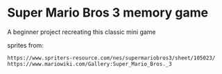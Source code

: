# Super Mario Bros 3 memory game

A beginner project recreating this classic mini game


sprites from:
    
    https://www.spriters-resource.com/nes/supermariobros3/sheet/105023/
    https://www.mariowiki.com/Gallery:Super_Mario_Bros._3
